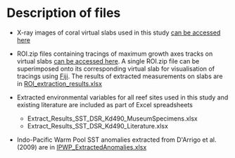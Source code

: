 # Description of files 

* X-ray images of coral virtual slabs used in this study [can be accessed here](https://github.com/LeoBertiniNHM/PoritesGrowthBaselines)

* ROI.zip files containing tracings of maximum growth axes tracks on virtual slabs [can be accessed here](https://github.com/LeoBertiniNHM/PoritesGrowthBaselines). 
A single ROI.zip file can be superimposed onto its corresponding virtual slab for visualisation of tracings using [Fiji](https://imagej.net/software/fiji/). The results of extracted measurements on slabs are in [ROI_extraction_results.xlsx](https://github.com/LeoBertiniNHM/CoralTriangle_SST_Reconstructions/blob/811cc5006c0a84d66b65052fa2c30344851c30a3/Data/ROI_extraction_results.xlsx) 


* Extracted environmental variables for all reef sites used in this study and existing literature are included as part of Excel spreadsheets
  * Extract_Results_SST_DSR_Kd490_MuseumSpecimens.xlsx 
  * Extract_Results_SST_DSR_Kd490_Literature.xlsx


* Indo-Pacific Warm Pool SST anomalies extracted from D'Arrigo et al. (2009) are in [IPWP_ExtractedAnomalies.xlsx](https://github.com/LeoBertiniNHM/PoritesGrowthBaselines/Data/IPWP_ExtractedAnomalies.xlsx)
